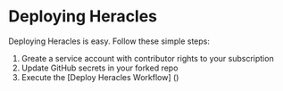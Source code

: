 # Deploying Heracles

Deploying Heracles is easy.  Follow these simple steps:

1. Greate a service account with contributor rights to your subscription
1. Update GitHub secrets in your forked repo
1. Execute the [Deploy Heracles Workflow] ()



